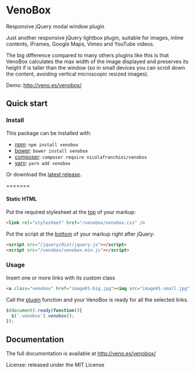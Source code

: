 # VenoBox

Responsive jQuery modal window plugin

Just another responsive jQuery lightbox plugin, suitable for images, inline contents, iFrames, Google Maps, Vimeo and YouTube videos.

The big difference compared to many others plugins like this is that VenoBox calculates the max width of the image displayed and preserves its height if is taller than the window (so in small devices you can scroll down the content, avoiding vertical microscopic resized images).

Demo: http://veno.es/venobox/

## Quick start

### Install

This package can be installed with:
- [npm](https://www.npmjs.com/package/venobox): `npm install venobox`
- [bower](https://bower.io/search/?q=venobox): `bower install venobox`
- [composer](https://packagist.org/packages/nicolafranchini/venobox): `composer require nicolafranchini/venobox`
- [yarn](https://yarnpkg.com/en/package/venobox): `yarn add venobox`

Or download the [latest release](https://github.com/nicolafranchini/VenoBox/releases).

=======
#### Static HTML

Put the required stylesheet at the [top](https://developer.yahoo.com/performance/rules.html#css_top) of your markup:

```html
<link rel="stylesheet" href="/venobox/venobox.css" />
```

Put the script at the [bottom](https://developer.yahoo.com/performance/rules.html#js_bottom) of your markup right after jQuery:

```html
<script src="/jquery/dist/jquery.js"></script>
<script src="/venobox/venobox.min.js"></script>
```

### Usage

Insert one or more links with its custom class

```html
<a class="venobox" href="image01-big.jpg"><img src="image01-small.jpg" alt="image alt"/></a>
```

Call the [plugin](https://learn.jquery.com/plugins/) function and your VenoBox is ready for all the selected links.

```javascript
$(document).ready(function(){
  $('.venobox').venobox(); 
});
```

## Documentation

The full documentation is available at http://veno.es/venobox/

License: released under the MIT License
